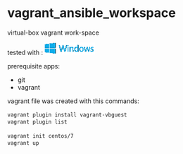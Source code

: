 # vagrant_ansible_workspace

virtual-box vagrant work-space

tested with : ![alt text](images/windows_logo.png)

prerequisite apps:

- git
- vagrant

vagrant file was created with this commands:

```
vagrant plugin install vagrant-vbguest
vagrant plugin list

vagrant init centos/7
vagrant up
```
